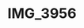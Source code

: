 ---
pid: '104'
layout: bg-photos
title: IMG_3956
filename: IMG_3971.jpg
caption: 
previous_pid: '103'
next_pid: '105'
permalink: "/photos/104.html"
---